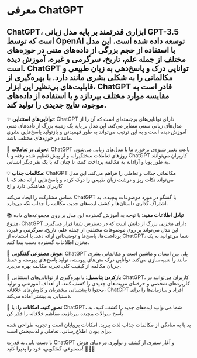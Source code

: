 # معرفی ChatGPT

## ChatGPT، ابزاری قدرتمند بر پایه مدل زبانی GPT-3.5 است که توسط OpenAI توسعه داده شده است. این مدل با استفاده از حجم بزرگی از داده‌های متنی در حوزه‌های مختلف از جمله علم، تاریخ، سرگرمی و غیره، آموزش دیده است. ChatGPT توانایی درک و پاسخ‌دهی به زبان طبیعی و مکالماتی را به شکلی بشری مانند دارد. با بهره‌گیری از قابلیت‌های بی‌نظیر این ابزار، ChatGPT قادر است به مقایسه موارد مختلف بپردازد و با استفاده از داده‌های موجود، نتایج جدیدی را تولید کند.

✨ **توانایی‌های استثنایی**: ChatGPT دارای توانایی‌های برجسته‌ای است که آن را از مدل‌های زبانی سنتی متمایز می‌کند. این مدل بر پایه یک زمینه بزرگ از داده‌های متنی آموزش دیده است و به این ترتیب می‌تواند به طور فهمیدنی و بازتولید پاسخ‌هایی بشری مانند در حوزه‌های مختلف باشد.

🚀 **تحولی در تعاملات**: ChatGPT باعث تغییر شیوه‌ی برخورد ما با مدل‌های زبانی می‌شود. روزهای تعاملات سختگیرانه و از پیش تنظیم شده رفته و با ChatGPT کاربران می‌توانند به طور پویا و آزادانه به مکالمه پرداخت کنند، تا چنان که با یک نفر دیگر انسانی.

💡 **مکالمات جذاب**: ChatGPT مکالماتی جذاب و تعاملی را فراهم می‌کند. این مدل می‌تواند نکات ریز و درشت زبان طبیعی را درک کرده و پاسخ‌هایی ارائه دهد که با کاربران هماهنگی دارد و اح

ساس مشارکت را ایجاد می‌کند. ChatGPT با گفتگو در مورد موضوعات پیچیده، به اشتراک گذاری داستان‌ها و کشف ایده‌های جدید، مکالمه را جذاب نگه می‌دارد.

📚 **تبادل اطلاعات مفید**: با توجه به آموزش گسترده این مدل بر روی مجموعه‌های داده متنوع، ChatGPT دارای مخزنی بزرگ از دانش است که در دسترس شما قرار می‌گیرد. این مدل می‌تواند بر روی موضوعات مختلفی از جمله علم، تاریخ، سرگرمی و غیره، برداشت‌ها، پاسخ‌ها و توضیحاتی ارائه دهد. با استفاده از ChatGPT، شما می‌توانید به یک مخزن اطلاعات گسترده دست پیدا کنید.

💬 **هوش مصنوعی گفتگویی**: ChatGPT پلی بین انسان و ماشین است و مکالماتی بشری مانند را شبیه‌سازی می‌کند. توانایی درک متن‌های پیوسته، تولید پاسخ‌های پیوسته و حفظ جریان مکالمه از کیفیت کلی تجربه مکالمه بهره می‌برد.

🌟 **بازکردن پتانسیل**: با بهره‌گیری از توانایی‌های استثنایی ChatGPT، کاربران می‌توانند در کاربردهای شخصی و حرفه‌ای مزیت‌های جدیدی را کشف کنند. از اهداف آموزشی و تولید محتوا تا پشتیبانی مشتریان و کاوش‌های خلاقانه، ChatGPT افراد و سازمان‌ها را برای دستیابی به بیشتر آماده می‌کند.

💭 **تصور کنید، امکانات را**: با ChatGPT، شما می‌توانید ایده‌های جدید را کشف کنید، به پاسخ سوالات پیچیده بپردازید، مفاهیم خلاقانه را فکر کن

ید یا به سادگی از مکالمات جذاب لذت ببرید. امکانات بی‌پایان است و تجربه طراحی شده برای بودن اطلاع‌رسانی، تعاملی و لذت‌بخش است.

با دست یابی به قدرت ChatGPT و آغاز سفری از کشف و نوآوری در دنیای هوش مصنوعی گفتگویی، خود را پذیرا کنید! 🌟🤖💬
